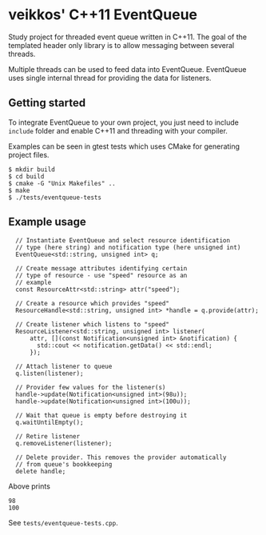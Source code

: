 # veikkos' C++11 EventQueue

Study project for threaded event queue written in C++11. The goal of the templated header only library is to allow messaging between several threads.

Multiple threads can be used to feed data into EventQueue. EventQueue uses single internal thread for providing the data for listeners.

## Getting started ##

To integrate EventQueue to your own project, you just need to include `include` folder and enable C++11 and threading with your compiler.

Examples can be seen in gtest tests which uses CMake for generating project files.

```
$ mkdir build
$ cd build
$ cmake -G "Unix Makefiles" ..
$ make
$ ./tests/eventqueue-tests
```

## Example usage ##

```
  // Instantiate EventQueue and select resource identification
  // type (here string) and notification type (here unsigned int)
  EventQueue<std::string, unsigned int> q;

  // Create message attributes identifying certain
  // type of resource - use "speed" resource as an
  // example
  const ResourceAttr<std::string> attr("speed");

  // Create a resource which provides "speed"
  ResourceHandle<std::string, unsigned int> *handle = q.provide(attr);

  // Create listener which listens to "speed"
  ResourceListener<std::string, unsigned int> listener(
      attr, [](const Notification<unsigned int> &notification) {
        std::cout << notification.getData() << std::endl;
      });

  // Attach listener to queue
  q.listen(listener);

  // Provider few values for the listener(s)
  handle->update(Notification<unsigned int>(98u));
  handle->update(Notification<unsigned int>(100u));

  // Wait that queue is empty before destroying it
  q.waitUntilEmpty();

  // Retire listener
  q.removeListener(listener);

  // Delete provider. This removes the provider automatically
  // from queue's bookkeeping
  delete handle; 
```

Above prints

```
98
100
```

See `tests/eventqueue-tests.cpp`.
